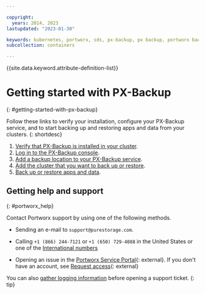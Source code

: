 ```yaml
---

copyright:
  years: 2014, 2023
lastupdated: "2023-01-30"

keywords: kubernetes, portworx, sds, px-backup, px backup, portworx backup, backup and restore
subcollection: containers

---
```


{{site.data.keyword.attribute-definition-list}}





# Getting started with PX-Backup
{: #getting-started-with-px-backup}

Follow these links to verify your installation, configure your PX-Backup service, and to start backing up and restoring apps and data from your clusters. 
{: shortdesc}

1. [Verify that PX-Backup is installed in your cluster](/docs/containers?topic=containers-portworx#px-backup-verify).
2. [Log in to the PX-Backup console](/docs/containers?topic=containers-portworx#px-backup-ui). 
3. [Add a backup location to your PX-Backup service](/docs/containers?topic=containers-portworx#px-backup-storage).
4. [Add the cluster that you want to back up or restore](/docs/containers?topic=containers-portworx#px-backup-cluster).
5. [Back up or restore apps and data](/docs/containers?topic=containers-portworx#px-backup-and-restore).

## Getting help and support
{: #portworx_help}

Contact Portworx support by using one of the following methods.

- Sending an e-mail to `support@purestorage.com`.

- Calling `+1 (866) 244-7121` or `+1 (650) 729-4088` in the United States or one of the [International numbers](https://support.purestorage.com/Pure_Storage_Technical_Services/Technical_Services_Information/Contact_Us)

- Opening an issue in the [Portworx Service Portal](https://support.purestorage.com/Pure_Storage_Technical_Services/Technical_Services_Information/Contact_Us){: external}. If you don't have an account, see [Request access](https://purestorage.force.com/customers/CustomerAccessRequest){: external}

You can also [gather logging information](/docs/containers?topic=containers-portworx#portworx_logs) before opening a support ticket.
{: tip}







